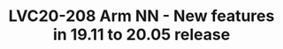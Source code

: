 ---
categories:
- lvc20
description: Arm NN is an accelerated inference engine for Arm CPUs, GPUs, and NPUs.<br>It
  executes ML algorithms on-device in order to make predictions based on input data.<br>Arm
  NN enables efficient translation of existing neural network frameworks, such as
  TensorFlow Lite,<br>TensorFlow, ONNX, and Caffe, allowing them to run efficiently
  and without modification across Arm Cortex-A CPUs,<br>Mali GPUs, and Ethos-N NPUs.
  This presentation will provide details of the new features that have been added
  to Arm NN from the 19.11 to 20.05 release.
image: /assets/images/featured-images/lvc20/LVC20-208.png
session_id: LVC20-208
session_room: '[Track 3] DataCenter'
session_slot:
  end_time: 2020-09-23 10:55
  start_time: 2020-09-23 10:30
session_speakers:
- speaker_bio: Software Engineer who has been working on the Arm NN team since 2018.
  speaker_company: Arm
  speaker_image: http://avatars.sched.co/7/8b/10504480/avatar.jpg.320x320px.jpg?21e
  speaker_name: Kevin May
  speaker_position: Arm NN Software Enginneer
  speaker_role: speaker
session_track: Machine Learning/AI
tag: session
tags: Machine Learning/AI
title: LVC20-208 Arm NN - New features in 19.11 to 20.05 release
amazon_s3_presentation_url: https://static.linaro.org/connect/lvc20/presentations/LVC20-208-0.pdf
amazon_s3_video_url: https://static.linaro.org/connect/lvc20/videos/lvc20-208.mp4
---